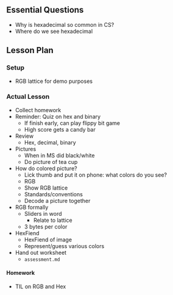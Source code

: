 ## Essential Questions

- Why is hexadecimal so common in CS?
- Where do we see hexadecimal 

## Lesson Plan

### Setup

- RGB lattice for demo purposes

### Actual Lesson

- Collect homework
- Reminder: Quiz on hex and binary
    - If finish early, can play flippy bit game
    - High score gets a candy bar
- Review
    - Hex, decimal, binary
- Pictures
    - When in MS did black/white
    - Do picture of tea cup
- How do colored picture?
    - Lick thumb and put it on phone: what colors do you see?
    - RGB
    - Show RGB lattice
    - Standards/conventions
    - Decode a picture together
- RGB formally
    - Sliders in word
        - Relate to lattice
    - 3 bytes per color
- HexFiend
    - HexFiend of image
    - Represent/guess various colors
- Hand out worksheet
    - `assessment.md`

 #### Homework
 
 - TIL on RGB and Hex
